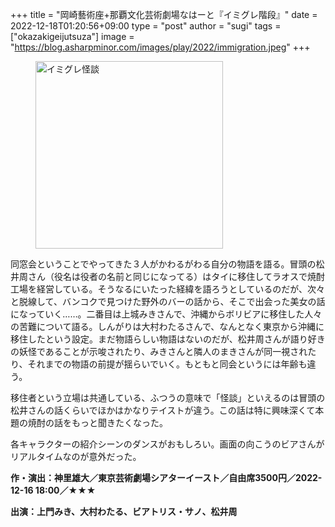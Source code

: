 +++
title = "岡崎藝術座+那覇文化芸術劇場なはーと『イミグレ階段』"
date = 2022-12-18T01:20:56+09:00
type = "post"
author = "sugi"
tags = ["okazakigeijutsuza"]
image = "https://blog.asharpminor.com/images/play/2022/immigration.jpeg"
+++
<figure class="alignleft"><img src="/images/play/2022/immigration.jpeg" alt="イミグレ怪談" style="width: 300px !important;"></figure>

同窓会ということでやってきた３人がかわるがわる自分の物語を語る。冒頭の松井周さん（役名は役者の名前と同じになってる）はタイに移住してラオスで焼酎工場を経営している。そうなるにいたった経緯を語ろうとしているのだが、次々と脱線して、バンコクで見つけた野外のバーの話から、そこで出会った美女の話になっていく……。二番目は上城みきさんで、沖縄からボリビアに移住した人々の苦難について語る。しんがりは大村わたるさんで、なんとなく東京から沖縄に移住したという設定。まだ物語らしい物語はないのだが、松井周さんが語り好きの妖怪であることが示唆されたり、みきさんと隣人のまきさんが同一視されたり、それまでの物語の前提が揺らいでいく。もともと同会というには年齢も違う。

移住者という立場は共通している、ふつうの意味で「怪談」といえるのは冒頭の松井さんの話くらいでほかはかなりテイストが違う。この話は特に興味深くて本題の焼酎の話をもっと聞きたくなった。

各キャラクターの紹介シーンのダンスがおもしろい。画面の向こうのビアさんがリアルタイムなのが意外だった。

**作・演出：神里雄大／東京芸術劇場シアターイースト／自由席3500円／2022-12-16 18:00／★★★**

**出演：上門みき、大村わたる、ビアトリス・サノ、松井周**